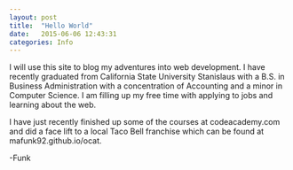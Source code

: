 ```yaml
---
layout: post
title:  "Hello World"
date:   2015-06-06 12:43:31
categories: Info
---
```

 I will use this site to blog my adventures into web development. I have recently graduated from California State University Stanislaus with a  B.S. in Business Administration with a concentration of Accounting and a minor in Computer Science. I am filling up my free time with applying to jobs and learning about the web.

 I have just recently finished up some of the courses at codeacademy.com and did a face lift to a local Taco Bell franchise which can be found at mafunk92.github.io/ocat.

 -Funk
